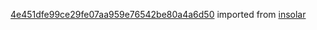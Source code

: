 [4e451dfe99ce29fe07aa959e76542be80a4a6d50](https://github.com/insolar/insolar/commit/4e451dfe99ce29fe07aa959e76542be80a4a6d50) imported from [insolar](https://github.com/insolar/insolar)
